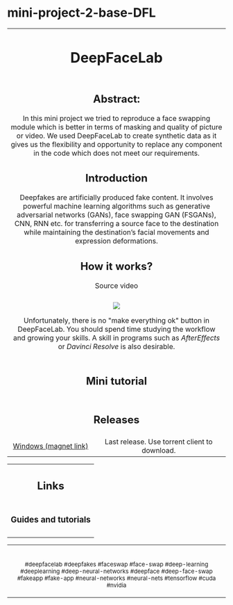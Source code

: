 # mini-project-2-base-DFL
<table align="center" border="0">

<tr><td colspan=2 align="center">

# DeepFaceLab  

<a href="https://arxiv.org/abs/2005.05535">
<tr><td colspan=2 align="center">

## Abstract:
  In this mini project we tried to reproduce a face swapping module which is better in terms of masking and quality of picture or video. We used DeepFaceLab to create synthetic data as it gives us the flexibility and opportunity to replace any component in the code which does not meet our requirements. 

## Introduction
  Deepfakes are artificially produced fake content. It involves powerful machine learning algorithms such as generative adversarial networks (GANs), face swapping GAN (FSGANs), CNN, RNN etc. for transferring a source face to the destination while maintaining the destination’s facial movements and expression deformations. 



## How it works?
  Source video
  
  

</td></tr>
<tr><td colspan=2 align="center">



</td></tr>
<tr><td colspan=2 align="center">

<img src="doc/make_everything_ok.png" align="center">

Unfortunately, there is no "make everything ok" button in DeepFaceLab. You should spend time studying the workflow and growing your skills. A skill in programs such as *AfterEffects* or *Davinci Resolve* is also desirable.

</td></tr>
<tr><td colspan=2 align="center">

## Mini tutorial

<a href="https://www.youtube.com/watch?v=kOIMXt8KK8M">



</a>

</td></tr>
<tr><td colspan=2 align="center">

## Releases

</td></tr>

<tr><td align="right">
<a href="https://tinyurl.com/2p9cvt25">Windows (magnet link)</a>
</td><td align="center">Last release. Use torrent client to download.</td></tr>


</table>

<table align="center" border="0">

<tr><td colspan=2 align="center">

## Links

</td></tr>

<tr><td colspan=2 align="center">

### Guides and tutorials

</td></tr>



<tr><td colspan=2 align="center">


</td></tr>



<table align="center" border="0">

<tr><td colspan=2 align="center">

</td></tr>

<tr><td colspan=2 align="center">













<tr><td align="center" width="50%">



</td><td align="center" width="10%">


</td></tr>

<tr><td colspan=2 align="center">

<sub>#deepfacelab #deepfakes #faceswap #face-swap #deep-learning #deeplearning #deep-neural-networks #deepface #deep-face-swap #fakeapp #fake-app #neural-networks #neural-nets #tensorflow #cuda #nvidia</sub>

</td></tr>



</table>
